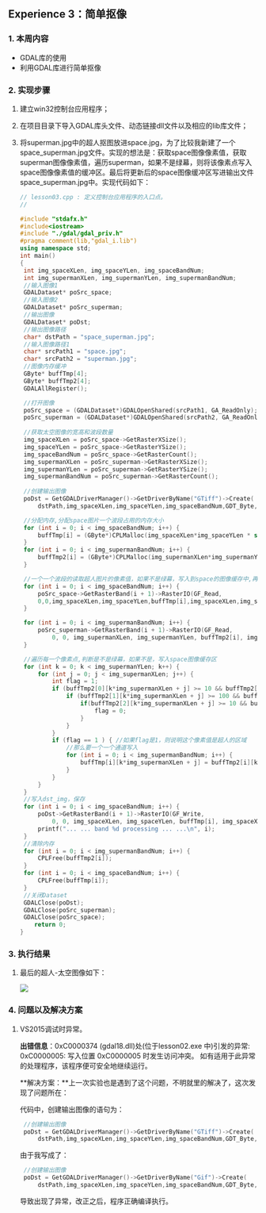 ## Experience 3：简单抠像

### 1. 本周内容

- GDAL库的使用
- 利用GDAL库进行简单抠像

### 2. 实现步骤

1. 建立win32控制台应用程序；

2. 在项目目录下导入GDAL库头文件、动态链接dll文件以及相应的lib库文件；

3. 将superman.jpg中的超人抠图放进space.jpg，为了比较我新建了一个space_superman.jpg文件。实现的想法是：获取space图像像素值，获取superman图像像素值，遍历superman，如果不是绿幕，则将该像素点写入space图像像素值的缓冲区。最后将更新后的space图像缓冲区写进输出文件space_superman.jpg中。实现代码如下：

   ```c++
   // lesson03.cpp : 定义控制台应用程序的入口点。
   //
   
   #include "stdafx.h"
   #include<iostream>
   #include "./gdal/gdal_priv.h"
   #pragma comment(lib,"gdal_i.lib")
   using namespace std;
   int main()
   {
   	int img_spaceXLen, img_spaceYLen, img_spaceBandNum;
   	int img_supermanXLen, img_supermanYLen, img_supermanBandNum;
   	//输入图像1
   	GDALDataset* poSrc_space;
   	//输入图像2
   	GDALDataset* poSrc_superman;
   	//输出图像
   	GDALDataset* poDst;
   	//输出图像路径
   	char* dstPath = "space_superman.jpg";
   	//输入图像路径1
   	char* srcPath1 = "space.jpg";
   	char* srcPath2 = "superman.jpg";
   	//图像内存缓冲
   	GByte* buffTmp[4];
   	GByte* buffTmp2[4];
   	GDALAllRegister();
   
   	//打开图像
   	poSrc_space = (GDALDataset*)GDALOpenShared(srcPath1, GA_ReadOnly);
   	poSrc_superman = (GDALDataset*)GDALOpenShared(srcPath2, GA_ReadOnly);
   	
   	//获取太空图像的宽高和波段数量
   	img_spaceXLen = poSrc_space->GetRasterXSize();
   	img_spaceYLen = poSrc_space->GetRasterYSize();
   	img_spaceBandNum = poSrc_space->GetRasterCount();
   	img_supermanXLen = poSrc_superman->GetRasterXSize();
   	img_supermanYLen = poSrc_superman->GetRasterYSize();
   	img_supermanBandNum = poSrc_superman->GetRasterCount();
   	
   	//创建输出图像
   	poDst = GetGDALDriverManager()->GetDriverByName("GTiff")->Create(
   		dstPath,img_spaceXLen,img_spaceYLen,img_spaceBandNum,GDT_Byte,NULL);
   
   	//分配内存,分配space图片一个波段占用的内存大小
   	for (int i = 0; i < img_spaceBandNum; i++) {
   		buffTmp[i] = (GByte*)CPLMalloc(img_spaceXLen*img_spaceYLen * sizeof(GByte));
   	}
   	for (int i = 0; i < img_supermanBandNum; i++) {
   		buffTmp2[i] = (GByte*)CPLMalloc(img_supermanXLen*img_supermanYLen * sizeof(GByte));
   	}
   
   	//一个一个波段的读取超人图片的像素值，如果不是绿幕，写入到space的图像缓存中,再写到目的图像
   	for (int i = 0; i < img_spaceBandNum; i++) {
   		poSrc_space->GetRasterBand(i + 1)->RasterIO(GF_Read,
   		0,0,img_spaceXLen,img_spaceYLen,buffTmp[i],img_spaceXLen,img_spaceYLen,GDT_Byte,0,0);
   	}
   
   	for (int i = 0; i < img_supermanBandNum; i++) {
   		poSrc_superman->GetRasterBand(i + 1)->RasterIO(GF_Read,
   			0, 0, img_supermanXLen, img_supermanYLen, buffTmp2[i], img_supermanXLen, img_supermanYLen, GDT_Byte, 0, 0);
   	}
   
   	//遍历每一个像素点,判断是不是绿幕，如果不是，写入space图像缓存区
   	for (int k = 0; k < img_supermanYLen; k++) {
   		for (int j = 0; j < img_supermanXLen; j++) {
   			int flag = 1;
   			if (buffTmp2[0][k*img_supermanXLen + j] >= 10 && buffTmp2[0][k*img_supermanXLen + j] <= 160) {
   				if (buffTmp2[1][k*img_supermanXLen + j] >= 100 && buffTmp2[1][k*img_supermanXLen + j] <= 220) {
   					if(buffTmp2[2][k*img_supermanXLen + j] >= 10 && buffTmp2[2][k*img_supermanXLen + j] <= 110){
   						flag = 0;
   					}
   				}
   			}
   			if (flag == 1 ) { //如果flag是1，则说明这个像素值是超人的区域
   				//那么要一个一个通道写入
   				for (int i = 0; i < img_supermanBandNum; i++) {
   					buffTmp[i][k*img_supermanXLen + j] = buffTmp2[i][k*img_supermanXLen + j];
   				}
   			}
   		}
   	}
   	//写入dst_img，保存
   	for (int i = 0; i < img_spaceBandNum; i++) {
   		poDst->GetRasterBand(i + 1)->RasterIO(GF_Write,
   			0, 0, img_spaceXLen, img_spaceYLen, buffTmp[i], img_spaceXLen, img_spaceYLen, GDT_Byte, 0, 0);
   		printf("... ... band %d processing ... ...\n", i);
   	}
   	//清除内存
   	for (int i = 0; i < img_supermanBandNum; i++) {
   		CPLFree(buffTmp2[i]);
   	}
   	for (int i = 0; i < img_spaceBandNum; i++) {
   		CPLFree(buffTmp[i]);
   	}
   	//关闭Dataset
   	GDALClose(poDst);
   	GDALClose(poSrc_superman);
   	GDALClose(poSrc_space);
       return 0;
   }
   ```

### 3. 执行结果

1. 最后的超人-太空图像如下：

   ![](http://ww1.sinaimg.cn/large/006OpZDely1fwhciwxaqgj30hq0dbq5s.jpg)

### 4. 问题以及解决方案

1. VS2015调试时异常。

   **出错信息**：0xC0000374 (gdal18.dll)处(位于lesson02.exe 中)引发的异常: 0xC0000005: 写入位置 0xC0000005 时发生访问冲突。  如有适用于此异常的处理程序，该程序便可安全地继续运行。 

   **解决方案：**上一次实验也是遇到了这个问题，不明就里的解决了，这次发现了问题所在：

   代码中，创建输出图像的语句为：

   ```c++
   	//创建输出图像
   	poDst = GetGDALDriverManager()->GetDriverByName("GTiff")->Create(
   		dstPath,img_spaceXLen,img_spaceYLen,img_spaceBandNum,GDT_Byte,NULL);
   ```

   由于我写成了：

   ```c++
   	//创建输出图像
   	poDst = GetGDALDriverManager()->GetDriverByName("Gif")->Create(
   		dstPath,img_spaceXLen,img_spaceYLen,img_spaceBandNum,GDT_Byte,NULL);
   ```

   导致出现了异常，改正之后，程序正确编译执行。

   

   